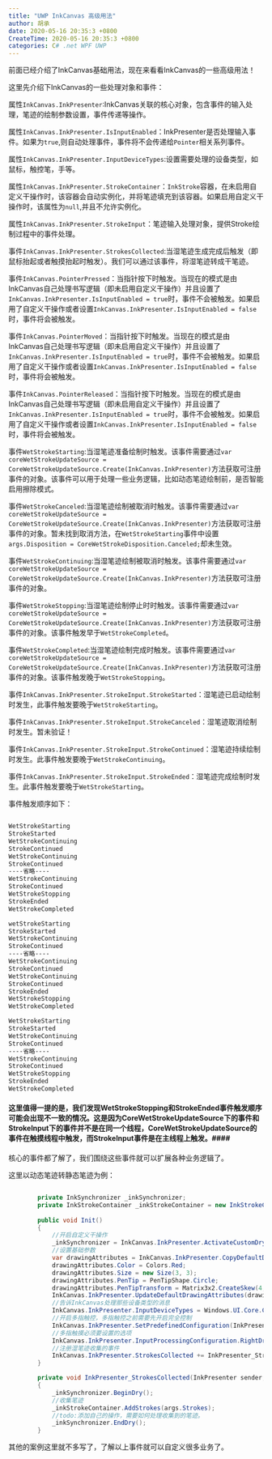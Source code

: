 ```yaml
---
title: "UWP InkCanvas 高级用法"
author: 胡承
date: 2020-05-16 20:35:3 +0800
CreateTime: 2020-05-16 20:35:3 +0800
categories: C# .net WPF UWP
---
```


前面已经介绍了InkCanvas基础用法，现在来看看InkCanvas的一些高级用法！

<!-- more -->
这里先介绍下InkCanvas的一些处理对象和事件：

属性`InkCanvas.InkPresenter`:InkCanvas关联的核心对象，包含事件的输入处理，笔迹的绘制参数设置，事件传递等操作。

属性`InkCanvas.InkPresenter.IsInputEnabled`：InkPresenter是否处理输入事件。如果为`true`,则自动处理事件，事件将不会传递给`Pointer`相关系列事件。

属性`InkCanvas.InkPresenter.InputDeviceTypes`:设置需要处理的设备类型，如鼠标，触控笔，手等。

属性`InkCanvas.InkPresenter.StrokeContainer`：`InkStroke`容器，在未启用自定义干操作时，该容器会自动实例化，并将笔迹填充到该容器。如果启用自定义干操作时，该属性为`null`,并且不允许实例化。

属性`InkCanvas.InkPresenter.StrokeInput`：笔迹输入处理对象，提供Stroke绘制过程中的事件处理。

事件`InkCanvas.InkPresenter.StrokesCollected`:当湿笔迹生成完成后触发（即鼠标抬起或者触摸抬起时触发）。我们可以通过该事件，将湿笔迹转成干笔迹。

事件`InkCanvas.PointerPressed`：当指针按下时触发。当现在的模式是由InkCanvas自己处理书写逻辑（即未启用自定义干操作）并且设置了`InkCanvas.InkPresenter.IsInputEnabled = true`时，事件不会被触发。如果启用了自定义干操作或者设置`InkCanvas.InkPresenter.IsInputEnabled = false`时，事件将会被触发。

事件`InkCanvas.PointerMoved`：当指针按下时触发。当现在的模式是由InkCanvas自己处理书写逻辑（即未启用自定义干操作）并且设置了`InkCanvas.InkPresenter.IsInputEnabled = true`时，事件不会被触发。如果启用了自定义干操作或者设置`InkCanvas.InkPresenter.IsInputEnabled = false`时，事件将会被触发。

事件`InkCanvas.PointerReleased`：当指针按下时触发。当现在的模式是由InkCanvas自己处理书写逻辑（即未启用自定义干操作）并且设置了`InkCanvas.InkPresenter.IsInputEnabled = true`时，事件不会被触发。如果启用了自定义干操作或者设置`InkCanvas.InkPresenter.IsInputEnabled = false`时，事件将会被触发。

事件`WetStrokeStarting`:当湿笔迹准备绘制时触发。该事件需要通过`var coreWetStrokeUpdateSource = CoreWetStrokeUpdateSource.Create(InkCanvas.InkPresenter)`方法获取可注册事件的对象。该事件可以用于处理一些业务逻辑，比如动态笔迹绘制前，是否智能启用擦除模式。

事件`WetStrokeCanceled`:当湿笔迹绘制被取消时触发。该事件需要通过`var coreWetStrokeUpdateSource = CoreWetStrokeUpdateSource.Create(InkCanvas.InkPresenter)`方法获取可注册事件的对象。暂未找到取消方法，在`WetStrokeStarting`事件中设置`args.Disposition = CoreWetStrokeDisposition.Canceled;`却未生效。

事件`WetStrokeContinuing`:当湿笔迹绘制被取消时触发。该事件需要通过`var coreWetStrokeUpdateSource = CoreWetStrokeUpdateSource.Create(InkCanvas.InkPresenter)`方法获取可注册事件的对象。

事件`WetStrokeStopping`:当湿笔迹绘制停止时时触发。该事件需要通过`var coreWetStrokeUpdateSource = CoreWetStrokeUpdateSource.Create(InkCanvas.InkPresenter)`方法获取可注册事件的对象。该事件触发早于`WetStrokeCompleted`。

事件`WetStrokeCompleted`:当湿笔迹绘制完成时触发。该事件需要通过`var coreWetStrokeUpdateSource = CoreWetStrokeUpdateSource.Create(InkCanvas.InkPresenter)`方法获取可注册事件的对象。该事件触发晚于`WetStrokeStopping`。

事件`InkCanvas.InkPresenter.StrokeInput.StrokeStarted`：湿笔迹已启动绘制时发生，此事件触发要晚于`WetStrokeStarting`。

事件`InkCanvas.InkPresenter.StrokeInput.StrokeCanceled`：湿笔迹取消绘制时发生。暂未验证！

事件`InkCanvas.InkPresenter.StrokeInput.StrokeContinued`：湿笔迹持续绘制时发生。此事件触发要晚于`WetStrokeContinuing`。

事件`InkCanvas.InkPresenter.StrokeInput.StrokeEnded`：湿笔迹完成绘制时发生。此事件触发要晚于`WetStrokeStarting`。

事件触发顺序如下：
```txt

WetStrokeStarting
StrokeStarted
WetStrokeContinuing
StrokeContinued
WetStrokeContinuing
StrokeContinued
----省略----
WetStrokeContinuing
StrokeContinued
WetStrokeStopping
StrokeEnded
WetStrokeCompleted

wetStrokeStarting
StrokeStarted
WetStrokeContinuing
StrokeContinued
----省略----
WetStrokeContinuing
StrokeContinued
WetStrokeContinuing
StrokeContinued
StrokeEnded
WetStrokeStopping
WetStrokeCompleted

WetStrokeStarting
StrokeStarted
WetStrokeContinuing
StrokeContinued
----省略----
WetStrokeContinuing
StrokeContinued
WetStrokeStopping
StrokeEnded
WetStrokeCompleted

```

#### 这里值得一提的是，我们发现WetStrokeStopping和StrokeEnded事件触发顺序可能会出现不一致的情况。这是因为CoreWetStrokeUpdateSource下的事件和StrokeInput下的事件并不是在同一个线程，CoreWetStrokeUpdateSource的事件在触摸线程中触发，而StrokeInput事件是在主线程上触发。####

核心的事件都了解了，我们围绕这些事件就可以扩展各种业务逻辑了。

这里以动态笔迹转静态笔迹为例：

```cs

        private InkSynchronizer _inkSynchronizer; 
        private InkStrokeContainer _inkStrokeContainer = new InkStrokeContainer();
        
        public void Init()
        {
            //开启自定义干操作
            _inkSynchronizer = InkCanvas.InkPresenter.ActivateCustomDrying();
            //设置基础参数
            var drawingAttributes = InkCanvas.InkPresenter.CopyDefaultDrawingAttributes();
            drawingAttributes.Color = Colors.Red;
            drawingAttributes.Size = new Size(3, 3);
            drawingAttributes.PenTip = PenTipShape.Circle;
            drawingAttributes.PenTipTransform = Matrix3x2.CreateSkew(4, 4);
            InkCanvas.InkPresenter.UpdateDefaultDrawingAttributes(drawingAttributes);
            //告诉InkCanvas处理那些设备类型的消息
            InkCanvas.InkPresenter.InputDeviceTypes = Windows.UI.Core.CoreInputDeviceTypes.Mouse | Windows.UI.Core.CoreInputDeviceTypes.Pen | Windows.UI.Core.CoreInputDeviceTypes.Touch;
            //开启多指触控，多指触控之前需要先开启完全控制
            InkCanvas.InkPresenter.SetPredefinedConfiguration(InkPresenterPredefinedConfiguration.SimpleMultiplePointer);
            //多指触摸必须要设置的选项
            InkCanvas.InkPresenter.InputProcessingConfiguration.RightDragAction = InkInputRightDragAction.LeaveUnprocessed;
            //注册湿笔迹收集的事件
            InkCanvas.InkPresenter.StrokesCollected += InkPresenter_StrokesCollected;
        }

        private void InkPresenter_StrokesCollected(InkPresenter sender, InkStrokesCollectedEventArgs args)
        {
            _inkSynchronizer.BeginDry();
            //收集笔迹
            _inkStrokeContainer.AddStrokes(args.Strokes);
            //todo:添加自己的操作，需要如何处理收集到的笔迹。
            _inkSynchronizer.EndDry();
        }

```


其他的案例这里就不多写了，了解以上事件就可以自定义很多业务了。